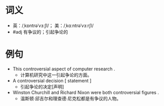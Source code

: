 # 词义
- 英：/ˌkɒntrəˈvɜːʃl/； 美：/ˌkɑːntrəˈvɜːrʃl/
- #adj 有争议的；引起争论的
# 例句
- This controversial aspect of computer research .
	- 计算机研究中这一引起争论的方面。
- A controversial decision [ statement ]
	- 引起争论的决定[声明]
- Winston Churchill and Richard Nixon were both controversial figures .
	- 温斯顿∙邱吉尔和理查德∙尼克松都是有争议的人物。
